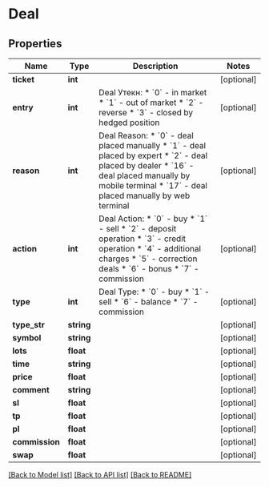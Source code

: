 # Deal

## Properties
Name | Type | Description | Notes
------------ | ------------- | ------------- | -------------
**ticket** | **int** |  | [optional] 
**entry** | **int** | Deal Утекн:  * &#x60;0&#x60; - in market  * &#x60;1&#x60; - out of market  * &#x60;2&#x60; - reverse  * &#x60;3&#x60; - closed by  hedged position | [optional] 
**reason** | **int** | Deal Reason:  * &#x60;0&#x60; - deal placed manually  * &#x60;1&#x60; - deal placed by expert  * &#x60;2&#x60; - deal placed by dealer  * &#x60;16&#x60; - deal placed manually by mobile terminal  * &#x60;17&#x60; - deal placed manually by web terminal | [optional] 
**action** | **int** | Deal Action:  * &#x60;0&#x60; - buy  * &#x60;1&#x60; - sell  * &#x60;2&#x60; - deposit operation  * &#x60;3&#x60; - credit operation  * &#x60;4&#x60; - additional charges  * &#x60;5&#x60; - correction deals  * &#x60;6&#x60; - bonus  * &#x60;7&#x60; - commission | [optional] 
**type** | **int** | Deal Type:  * &#x60;0&#x60; - buy  * &#x60;1&#x60; - sell  * &#x60;6&#x60; - balance  * &#x60;7&#x60; - commission | [optional] 
**type_str** | **string** |  | [optional] 
**symbol** | **string** |  | [optional] 
**lots** | **float** |  | [optional] 
**time** | **string** |  | [optional] 
**price** | **float** |  | [optional] 
**comment** | **string** |  | [optional] 
**sl** | **float** |  | [optional] 
**tp** | **float** |  | [optional] 
**pl** | **float** |  | [optional] 
**commission** | **float** |  | [optional] 
**swap** | **float** |  | [optional] 

[[Back to Model list]](../../README.md#documentation-for-models) [[Back to API list]](../../README.md#documentation-for-api-endpoints) [[Back to README]](../../README.md)

